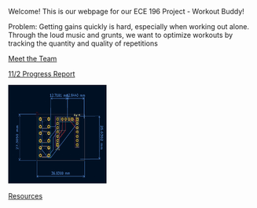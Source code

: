 Welcome! This is our webpage for our ECE 196 Project - Workout Buddy!

Problem:
Getting gains quickly is hard, especially when working out alone. Through the loud music and grunts, we want to optimize workouts by tracking the quantity and quality of repetitions


[Meet the Team](AboutTeam.md)

[11/2 Progress Report](11_2_Progress_Report.md)

<img src="/website/site_resources/PCB_Design.png" width="200" height="200">


[Resources](resources.md)
